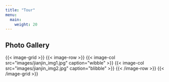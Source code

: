 ```yaml
---
title: "Tour"
menu:
  main:
    weight: 20
---
```

## Photo Gallery

{{< image-grid >}}
{{< image-row >}}
  {{< image-col src="images/jianjin_img1.jpg" caption="wibble" >}}
  {{< image-col src="images/jianjin_img2.jpg" caption="blibble" >}}
{{< /image-row >}}
{{< /image-grid >}}
